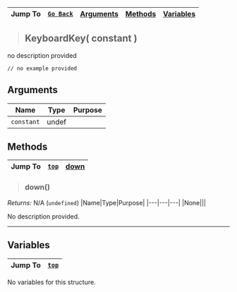 |Jump To|[`Go Back`]()|[Arguments](#arguments)|[Methods](#methods)|[Variables](#variables)|
|---|---|---|---|---|
>## KeyboardKey( constant )
no description provided
```GML
// no example provided
```
## Arguments
|Name|Type|Purpose|
|---|---|---|
|`constant`|undef||
## Methods
|Jump To|[`top`](#)|[down](#down)|
|---|---|---|
> ### down()
*Returns:* N/A (`undefined`)
|Name|Type|Purpose|
|---|---|---|
|None|||

No description provided.
***
## Variables
|Jump To|[`top`](#)|
|---|---|

No variables for this structure.

